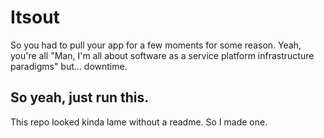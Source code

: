 # Itsout

So you had to pull your app for a few moments for some reason. Yeah, you're all "Man, I'm all about software as a service platform infrastructure paradigms" but… downtime. 

## So yeah, just run this. 

This repo looked kinda lame without a readme. So I made one. 


